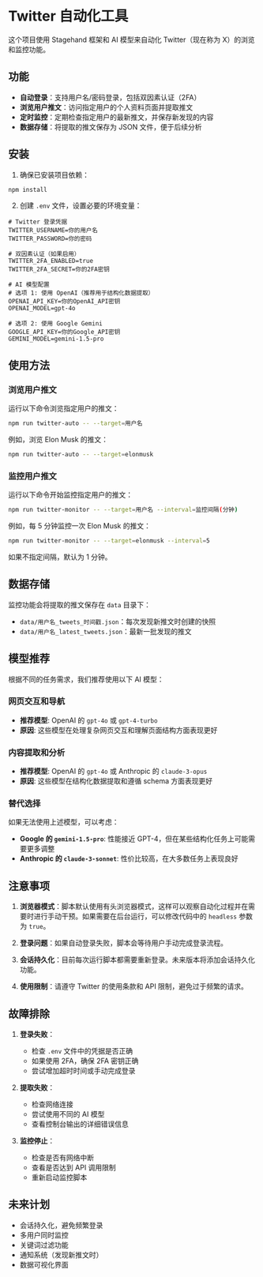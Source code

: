 # Twitter 自动化工具

这个项目使用 Stagehand 框架和 AI 模型来自动化 Twitter（现在称为 X）的浏览和监控功能。

## 功能

- **自动登录**：支持用户名/密码登录，包括双因素认证（2FA）
- **浏览用户推文**：访问指定用户的个人资料页面并提取推文
- **定时监控**：定期检查指定用户的最新推文，并保存新发现的内容
- **数据存储**：将提取的推文保存为 JSON 文件，便于后续分析

## 安装

1. 确保已安装项目依赖：

```bash
npm install
```

2. 创建 `.env` 文件，设置必要的环境变量：

```
# Twitter 登录凭据
TWITTER_USERNAME=你的用户名
TWITTER_PASSWORD=你的密码

# 双因素认证（如果启用）
TWITTER_2FA_ENABLED=true
TWITTER_2FA_SECRET=你的2FA密钥

# AI 模型配置
# 选项 1: 使用 OpenAI（推荐用于结构化数据提取）
OPENAI_API_KEY=你的OpenAI_API密钥
OPENAI_MODEL=gpt-4o

# 选项 2: 使用 Google Gemini
GOOGLE_API_KEY=你的Google_API密钥
GEMINI_MODEL=gemini-1.5-pro
```

## 使用方法

### 浏览用户推文

运行以下命令浏览指定用户的推文：

```bash
npm run twitter-auto -- --target=用户名
```

例如，浏览 Elon Musk 的推文：

```bash
npm run twitter-auto -- --target=elonmusk
```

### 监控用户推文

运行以下命令开始监控指定用户的推文：

```bash
npm run twitter-monitor -- --target=用户名 --interval=监控间隔(分钟)
```

例如，每 5 分钟监控一次 Elon Musk 的推文：

```bash
npm run twitter-monitor -- --target=elonmusk --interval=5
```

如果不指定间隔，默认为 1 分钟。

## 数据存储

监控功能会将提取的推文保存在 `data` 目录下：

- `data/用户名_tweets_时间戳.json`：每次发现新推文时创建的快照
- `data/用户名_latest_tweets.json`：最新一批发现的推文

## 模型推荐

根据不同的任务需求，我们推荐使用以下 AI 模型：

### 网页交互和导航

- **推荐模型**: OpenAI 的 `gpt-4o` 或 `gpt-4-turbo`
- **原因**: 这些模型在处理复杂网页交互和理解页面结构方面表现更好

### 内容提取和分析

- **推荐模型**: OpenAI 的 `gpt-4o` 或 Anthropic 的 `claude-3-opus`
- **原因**: 这些模型在结构化数据提取和遵循 schema 方面表现更好

### 替代选择

如果无法使用上述模型，可以考虑：

- **Google 的 `gemini-1.5-pro`**: 性能接近 GPT-4，但在某些结构化任务上可能需要更多调整
- **Anthropic 的 `claude-3-sonnet`**: 性价比较高，在大多数任务上表现良好

## 注意事项

1. **浏览器模式**：脚本默认使用有头浏览器模式，这样可以观察自动化过程并在需要时进行手动干预。如果需要在后台运行，可以修改代码中的 `headless` 参数为 `true`。

2. **登录问题**：如果自动登录失败，脚本会等待用户手动完成登录流程。

3. **会话持久化**：目前每次运行脚本都需要重新登录。未来版本将添加会话持久化功能。

4. **使用限制**：请遵守 Twitter 的使用条款和 API 限制，避免过于频繁的请求。

## 故障排除

1. **登录失败**：

   - 检查 `.env` 文件中的凭据是否正确
   - 如果使用 2FA，确保 2FA 密钥正确
   - 尝试增加超时时间或手动完成登录

2. **提取失败**：

   - 检查网络连接
   - 尝试使用不同的 AI 模型
   - 查看控制台输出的详细错误信息

3. **监控停止**：
   - 检查是否有网络中断
   - 查看是否达到 API 调用限制
   - 重新启动监控脚本

## 未来计划

- 会话持久化，避免频繁登录
- 多用户同时监控
- 关键词过滤功能
- 通知系统（发现新推文时）
- 数据可视化界面
